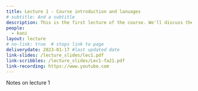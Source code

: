 ```yaml
---
title: Lecture 1 - Course introduction and lanuages
# subtitle: And a subtitle
description: This is the first lecture of the course. We'll discuss the course policies and why we model problems as languages.  
people:
  - kani
layout: lecture
# no-link: true  # stops link to page 
deliverydate: 2023-01-17 #last updated date
link-slides: /lecture_slides/lec1.pdf
link-scribbles: /lecture_slides/Lec1-fa21.pdf
link-recording: https://www.youtube.com
---
```


Notes on lecture 1
